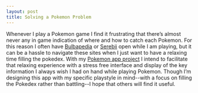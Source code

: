 ```yaml
---
layout: post
title: Solving a Pokemon Problem
---
```


Whenever I play a Pokemon game I find it frustrating that there’s almost never any in game indication of where and how to catch each Pokemon.  For this reason I often have [Bulbapedia](https://bulbapedia.bulbagarden.net/wiki/Main_Page) or [Serebii](https://www.serebii.net/index2.shtml) open while I am playing, but it can be a hassle to navigate these sites when I just want to have a relaxing time filling the pokedex. With my [Pokemon app project](https://github.com/MelodyMorse/PokemonApp) I intend to facilitate that relaxing experience with a stress free interface and display of the key information I always wish I had on hand while playing Pokemon. Though I’m designing this app with my specific playstyle in mind--with a focus on filling the Pokedex rather than battling--I hope that others will find it useful.
